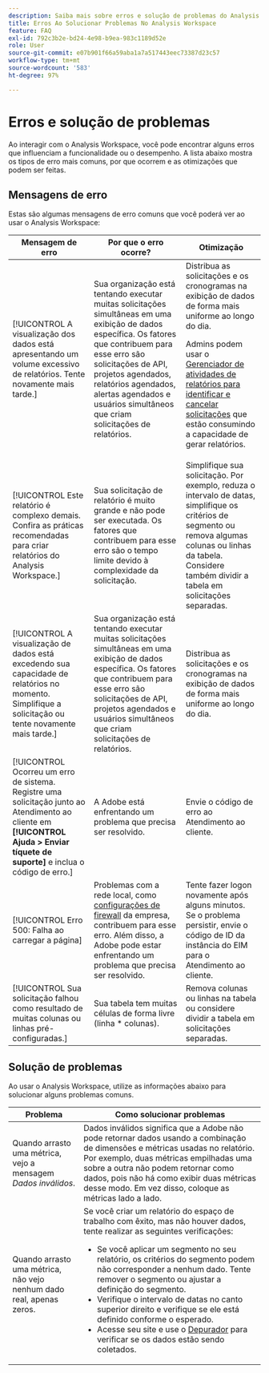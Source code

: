 ```yaml
---
description: Saiba mais sobre erros e solução de problemas do Analysis Workspace.
title: Erros Ao Solucionar Problemas No Analysis Workspace
feature: FAQ
exl-id: 792c3b2e-bd24-4e98-b9ea-983c1189d52e
role: User
source-git-commit: e07b901f66a59aba1a7a517443eec73387d23c57
workflow-type: tm+mt
source-wordcount: '583'
ht-degree: 97%

---
```


# Erros e solução de problemas

Ao interagir com o Analysis Workspace, você pode encontrar alguns erros que influenciam a funcionalidade ou o desempenho. A lista abaixo mostra os tipos de erro mais comuns, por que ocorrem e as otimizações que podem ser feitas.

## Mensagens de erro

Estas são algumas mensagens de erro comuns que você poderá ver ao usar o Analysis Workspace:

| Mensagem de erro | Por que o erro ocorre? | Otimização |
| --- | --- | --- |
| [!UICONTROL A visualização dos dados está apresentando um volume excessivo de relatórios. Tente novamente mais tarde.] | Sua organização está tentando executar muitas solicitações simultâneas em uma exibição de dados específica. Os fatores que contribuem para esse erro são solicitações de API, projetos agendados, relatórios agendados, alertas agendados e usuários simultâneos que criam solicitações de relatórios. | Distribua as solicitações e os cronogramas na exibição de dados de forma mais uniforme ao longo do dia.<p>Admins podem usar o [Gerenciador de atividades de relatórios para identificar e cancelar solicitações](/help/reporting-activity-manager/reporting-activity-overview.md) que estão consumindo a capacidade de gerar relatórios.</p> |
| [!UICONTROL Este relatório é complexo demais. Confira as práticas recomendadas para criar relatórios do Analysis Workspace.] | Sua solicitação de relatório é muito grande e não pode ser executada. Os fatores que contribuem para esse erro são o tempo limite devido à complexidade da solicitação. | Simplifique sua solicitação. Por exemplo, reduza o intervalo de datas, simplifique os critérios de segmento ou remova algumas colunas ou linhas da tabela. Considere também dividir a tabela em solicitações separadas. |
| [!UICONTROL A visualização de dados está excedendo sua capacidade de relatórios no momento. Simplifique a solicitação ou tente novamente mais tarde.] | Sua organização está tentando executar muitas solicitações simultâneas em uma exibição de dados específica. Os fatores que contribuem para esse erro são solicitações de API, projetos agendados e usuários simultâneos que criam solicitações de relatórios. | Distribua as solicitações e os cronogramas na exibição de dados de forma mais uniforme ao longo do dia. |
| [!UICONTROL Ocorreu um erro de sistema. Registre uma solicitação junto ao Atendimento ao cliente em **[!UICONTROL Ajuda > Enviar tíquete de suporte]** e inclua o código de erro.] | A Adobe está enfrentando um problema que precisa ser resolvido. | Envie o código de erro ao Atendimento ao cliente. |
| [!UICONTROL Erro 500: Falha ao carregar a página] | Problemas com a rede local, como [configurações de firewall](/help/technotes/ip-addresses.md) da empresa, contribuem para esse erro. Além disso, a Adobe pode estar enfrentando um problema que precisa ser resolvido. | Tente fazer logon novamente após alguns minutos. Se o problema persistir, envie o código de ID da instância do EIM para o Atendimento ao cliente. |
| [!UICONTROL Sua solicitação falhou como resultado de muitas colunas ou linhas pré-configuradas.] | Sua tabela tem muitas células de forma livre (linha * colunas). | Remova colunas ou linhas na tabela ou considere dividir a tabela em solicitações separadas. |


## Solução de problemas

Ao usar o Analysis Workspace, utilize as informações abaixo para solucionar alguns problemas comuns.

| Problema | Como solucionar problemas |
|---|---|
| Quando arrasto uma métrica, vejo a mensagem *Dados inválidos*. | Dados inválidos significa que a Adobe não pode retornar dados usando a combinação de dimensões e métricas usadas no relatório. Por exemplo, duas métricas empilhadas uma sobre a outra não podem retornar como dados, pois não há como exibir duas métricas desse modo. Em vez disso, coloque as métricas lado a lado. |
| Quando arrasto uma métrica, não vejo nenhum dado real, apenas zeros. | Se você criar um relatório do espaço de trabalho com êxito, mas não houver dados, tente realizar as seguintes verificações:<ul><li>Se você aplicar um segmento no seu relatório, os critérios do segmento podem não corresponder a nenhum dado. Tente remover o segmento ou ajustar a definição do segmento.</li><li>Verifique o intervalo de datas no canto superior direito e verifique se ele está definido conforme o esperado.</li><li>Acesse seu site e use o [Depurador](https://experienceleague.adobe.com/docs/debugger/using/experience-cloud-debugger.html?lang=pt-BR) para verificar se os dados estão sendo coletados.</li></ul> |
